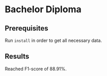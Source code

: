 # Bachelor Diploma

## Prerequisites

Run `install` in order to get all necessary data.

## Results

Reached F1-score of 88.91%.
